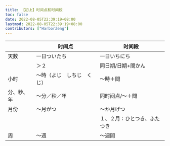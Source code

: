 ```yaml
---
title: 【初上】时间点和时间段
toc: false
date: 2022-08-05T22:39:19+08:00
lastmod: 2022-08-05T22:39:19+08:00
contributors: ["HarborZeng"]
---
```


|            | 时间点                     | 时间段                       |
| ---------- | -------------------------- | ---------------------------- |
| 天数       | 一日ついたち               | 一日いちにち                 |
|            | ＞２                       | 同日期/日期+間かん           |
| 小时       | ～時（よじ　しちじ　くじ） | ～時＋間                     |
| 分、秒、年 | ～分／秒／年               | 同时间点/～＋間              |
| 月份       | ～月がつ                   | ～か月げつ                   |
|            |                            | １、２月：ひとつき、ふたつき |
| 周         | ～週                       | ～週間                       |

